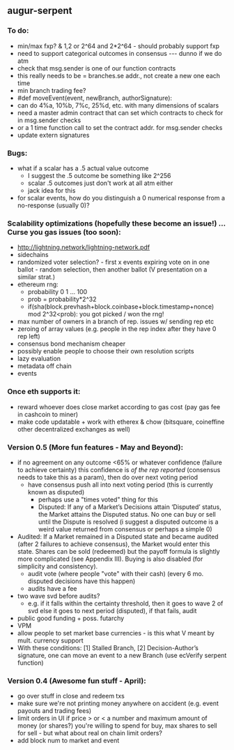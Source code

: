 augur-serpent
-------------

### To do:
- min/max fxp? & 1,2 or 2^64 and 2*2^64 - should probably support fxp
- need to support categorical outcomes in consensus --- dunno if we do atm
- check that msg.sender is one of our function contracts
- this really needs to be = branches.se addr., not create a new one each time
- min branch trading fee?
- #def moveEvent(event, newBranch, authorSignature):
- can do 4%a, 10%b, 7%c, 25%d, etc. with many dimensions of scalars
- need a master admin contract that can set which contracts to check for in msg.sender checks
- or a 1 time function call to set the contract addr. for msg.sender checks
- update extern signatures

### Bugs:
- what if a scalar has a .5 actual value outcome
  - I suggest the .5 outcome be something like 2^256
  - scalar .5 outcomes just don't work at all atm either
  - jack idea for this
- for scalar events, how do you distinguish a 0 numerical response from a no-response (usually 0)?

### Scalability optimizations (hopefully these become an issue!) ... Curse you gas issues (too soon):
- http://lightning.network/lightning-network.pdf
- sidechains
- randomized voter selection? - first x events expiring vote on in one ballot - random selection, then another ballot (V presentation on a similar strat.)
- ethereum rng:
  - probability 0 1 ... 100
  - prob = probability*2^32
  - if(sha(block.prevhash+block.coinbase+block.timestamp+nonce) mod 2^32<prob):
	   	you got picked / won the rng!
- max number of owners in a branch of rep. issues w/ sending rep etc
- zeroing of array values (e.g. people in the rep index after they have 0 rep left)
- consensus bond mechanism cheaper
- possibly enable people to choose their own resolution scripts
- lazy evaluation
- metadata off chain
- events

### Once eth supports it:
- reward whoever does close market according to gas cost (pay gas fee in cashcoin to miner)
- make code updatable + work with etherex & chow (bitsquare, coineffine other decentralized exchanges as well)

### Version 0.5 (More fun features - May and Beyond):
- if no agreement on any outcome <65% or whatever confidence (failure to achieve certainty) this confidence is *of the rep reported* (consensus needs to take this as a param), then do over next voting period
  - have consensus push all into next voting period (this is currently known as disputed)
    - perhaps use a "times voted" thing for this
    - Disputed: If any of a Market’s Decisions attain ‘Disputed’ status, the Market attains the Disputed status. No one can buy or sell until the Dispute is resolved (i suggest a disputed outcome is a weird value returned from consensus or perhaps a simple 0) 
- Audited: If a Market remained in a Disputed state and became audited (after 2 failures to achieve consensus), the Market would enter this state. Shares can be sold (redeemed) but the payoff formula is slightly more complicated (see Appendix III). Buying is also disabled (for simplicity and consistency).
  - audit vote (where people "vote" with their cash) (every 6 mo. disputed decisions have this happen)
  - audits have a fee
- two wave svd before audits?
  - e.g. if it falls within the certainty threshold, then it goes to wave 2 of svd else it goes to next period (disputed), if that fails, audit
- public good funding + poss. futarchy
- VPM
- allow people to set market base currencies - is this what V meant by mult. currency support
- With these conditions: [1] Stalled Branch, [2] Decision-Author’s signature, one can move an event to a new Branch (use ecVerify serpent function)

### Version 0.4 (Awesome fun stuff - April):
- go over stuff in close and redeem txs
- make sure we're not printing money anywhere on accident (e.g. event payouts and trading fees)
- limit orders in UI if price > or < a number and maximum amount of money (or shares?) you're willing to spend for buy, max shares to sell for sell - but what about real on chain limit orders?
- add block num to market and event